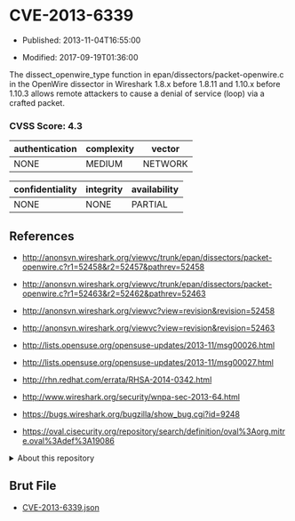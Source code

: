 # CVE-2013-6339

- Published: 2013-11-04T16:55:00

- Modified: 2017-09-19T01:36:00

The dissect_openwire_type function in epan/dissectors/packet-openwire.c in the OpenWire dissector in Wireshark 1.8.x before 1.8.11 and 1.10.x before 1.10.3 allows remote attackers to cause a denial of service (loop) via a crafted packet.

### CVSS Score: **4.3**

| authentication | complexity | vector |
| --- | --- | --- |
| NONE | MEDIUM | NETWORK |

| confidentiality | integrity | availability |
| --- | --- | --- |
| NONE | NONE | PARTIAL |

## References

* http://anonsvn.wireshark.org/viewvc/trunk/epan/dissectors/packet-openwire.c?r1=52458&r2=52457&pathrev=52458

* http://anonsvn.wireshark.org/viewvc/trunk/epan/dissectors/packet-openwire.c?r1=52463&r2=52462&pathrev=52463

* http://anonsvn.wireshark.org/viewvc?view=revision&revision=52458

* http://anonsvn.wireshark.org/viewvc?view=revision&revision=52463

* http://lists.opensuse.org/opensuse-updates/2013-11/msg00026.html

* http://lists.opensuse.org/opensuse-updates/2013-11/msg00027.html

* http://rhn.redhat.com/errata/RHSA-2014-0342.html

* http://www.wireshark.org/security/wnpa-sec-2013-64.html

* https://bugs.wireshark.org/bugzilla/show_bug.cgi?id=9248

* https://oval.cisecurity.org/repository/search/definition/oval%3Aorg.mitre.oval%3Adef%3A19086

<details>
<summary>About this repository</summary> 

  This repository is part of the project [Live Hack CVE](https://github.com/Live-Hack-CVE). Main website can be found [www.live-hack.org](https://www.live-hack.org) 
  
  Made by [Sn0wAlice](https://github.com/Sn0wAlice) for the people that care about security and need to have a feed of the latest CVEs. Hope you enjoy it, don't forget to star the repo and follow me on [Twitter](https://twitter.com/Sn0wAlice) and [Github](https://github.com/Sn0wAlice). And that is my [personnal website](https://www.alice-snow.me/)

  - [Home Page](https://github.com/Live-Hack-CVE)
  - [Framework](https://github.com/Live-Hack-CVE/cve-framework)
  - [CVE database](https://github.com/Live-Hack-CVE/full_database)
  - [Changelog](https://github.com/Live-Hack-CVE/Changelog)
</details>

## Brut File

* [CVE-2013-6339.json](https://raw.githubusercontent.com/Live-Hack-CVE/full_database/main/cves/2013/CVE-2013-6339.json)

